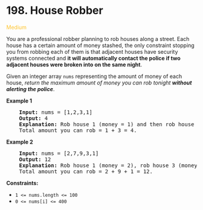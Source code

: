 # 198. House Robber

<span style="color:rgb(255, 196, 45);">Medium</span>

You are a professional robber planning to rob houses along a street. Each house has a certain amount of money stashed, the only constraint stopping you from robbing each of them is that adjacent houses have security systems connected and **it will automatically contact the police if two adjacent houses were broken into on the same night**.

Given an integer array `nums` representing the amount of money of each house, *return the maximum amount of money you can rob tonight **without alerting the police***.

<p>
    <strong>Example 1</strong>
</p>
<pre>
    <strong>Input:</strong> nums = [1,2,3,1]
    <strong>Output:</strong> 4
    <strong>Explanation:</strong> Rob house 1 (money = 1) and then rob house 3 (money = 3).
    Total amount you can rob = 1 + 3 = 4.
</pre>

<p>
    <strong>Example 2</strong>
</p>
<pre>
    <strong>Input:</strong> nums = [2,7,9,3,1]
    <strong>Output:</strong> 12
    <strong>Explanation:</strong> Rob house 1 (money = 2), rob house 3 (money = 9) and rob house 5 (money = 1).
    Total amount you can rob = 2 + 9 + 1 = 12.
</pre>

<p>
    <strong>Constraints:</strong>
<p>

- `1 <= nums.length <= 100`
- `0 <= nums[i] <= 400`